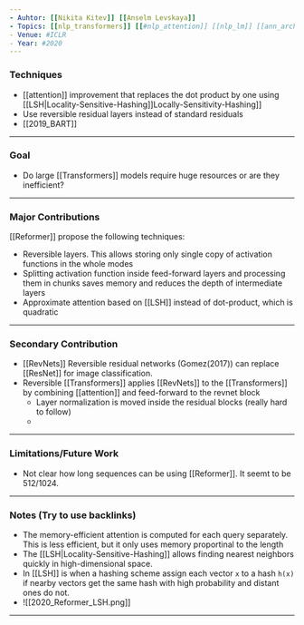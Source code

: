 ```yaml
---
- Auhtor: [[Nikita Kitev]] [[Anselm Levskaya]]
- Topics: [[nlp_transformers]] [[#nlp_attention]] [[nlp_lm]] [[ann_architecture]]
- Venue: #ICLR
- Year: #2020
---
```


### Techniques
- [[attention]] improvement that replaces the dot product  by one using [[LSH|Locality-Sensitive-Hashing]]Locally-Sensitivity-Hashing]]
- Use reversible residual layers instead of standard residuals
- [[2019_BART]]
---
### Goal
 - Do large [[Transformers]] models require huge resources or are they inefficient?

---
### Major Contributions
[[Reformer]] propose the following techniques:
- Reversible layers. This allows storing only single copy of activation functions in the whole modes
- Splitting activation function inside feed-forward layers and processing them in chunks saves memory and reduces the depth of intermediate layers
- Approximate attention based on [[LSH]] instead of dot-product, which is quadratic
---
### Secondary Contribution
- [[RevNets]] Reversible residual networks (Gomez(2017)) can replace [[ResNet]] for image classification.
-  Reversible [[Transformers]] applies [[RevNets]] to the [[Transformers]] by combining [[attention]] and feed-forward to the revnet block
	-  Layer normalization is moved inside the residual blocks (really hard to follow)
	-  
---
### Limitations/Future Work
- Not clear how long sequences can be using [[Reformer]]. It seemt to be 512/1024.
---
### Notes (Try to use backlinks)
- The memory-efficient attention is computed for each query separately. This is less efficient, but it only uses memory proportinal to the length
- The [[LSH|Locality-Sensitive-Hashing]]  allows finding nearest neighbors quickly in high-dimensional space. 
- In [[LSH]] is when a hashing scheme assign each vector `x`  to a hash `h(x)` if nearby vectors get the same hash with high probability and distant ones do not.
- ![[2020_Reformer_LSH.png]]
---

